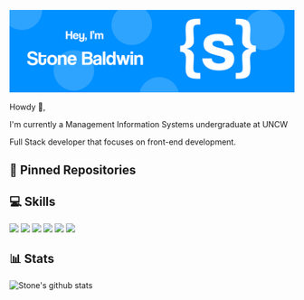 ![Stone's Github Banner](https://github.com/stonebaldwin/stonebaldwin/blob/main/assets/Github-Banner1.png)

Howdy 👋,

I'm currently a Management Information Systems undergraduate at UNCW

Full Stack developer that focuses on front-end development.


## 📍 Pinned Repositories


## 💻 Skills

![](https://img.shields.io/badge/Code-CSharp-informational?style=flat&logo=c-sharp&logoColor=white&color=4AB197)
![](https://img.shields.io/badge/Code-MySQL-informational?style=flat&logo=MySQL&logoColor=white&color=4AB197)
![](https://img.shields.io/badge/Code-Python-informational?style=flat&logo=Python&logoColor=white&color=4AB197)
![](https://img.shields.io/badge/Code-HTML-informational?style=flat&logo=HTML&logoColor=white&color=4AB197)
![](https://img.shields.io/badge/Code-CSS-informational?style=flat&logo=CSS&logoColor=white&color=4AB197)
![](https://img.shields.io/badge/Code-JavaScript-informational?style=flat&logo=JavaScript&logoColor=white&color=4AB197)


## 📊 Stats

![Stone's github stats](https://github-readme-stats.vercel.app/api?username=stonebaldwin)
